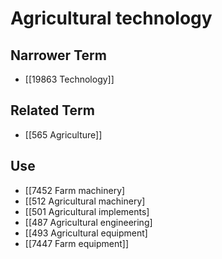 # Agricultural technology  

## Narrower Term

- [[19863 Technology]]  

## Related Term

- [[565 Agriculture]]  

## Use

- [[7452 Farm machinery]
- [[512 Agricultural machinery]
- [[501 Agricultural implements]
- [[487 Agricultural engineering]
- [[493 Agricultural equipment]
- [[7447 Farm equipment]]  

